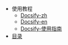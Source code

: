 <!-- _navbar.md -->

- 使用教程
  - [Docsify-zh](https://docsify.js.org/#/zh-cn/quickstart)
  - [Docsify-en](https://docsify.js.org/#/)
  - [Docsify-使用指南](https://ysgstudyhards.github.io/Docsify-Guide/#/ProjectDocs/Docsify使用指南)
- [目录](/README.md)